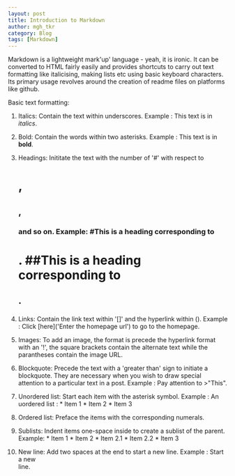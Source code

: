 ```yaml
---
layout: post
title: Introduction to Markdown
author: mgh_tkr
category: Blog
tags: [Markdown]
---
```

Markdown is a lightweight mark'up' language - yeah, it is ironic. It can be converted to HTML fairly easily and provides shortcuts to carry out text formatting like italicising, making lists etc using basic keyboard characters. Its primary usage revolves around the creation of readme files on platforms like github.

Basic text formatting:

1. Italics:
      Contain the text within underscores.
          Example : This text is in _italics_.

2. Bold:
      Contain the words within two asterisks.
          Example : This text is in **bold**.

3. Headings:
      Inititate the text with the number of '#' with respect to <h1>,<h2>,<h3> and so on.
          Example:
                #This is a heading corresponding to <h1>.
                ##This is a heading corresponding to <h2>.

4. Links:
      Contain the link text within '[]' and the hyperlink within ().
          Example : Click [here]('Enter the homepage url') to go to the homepage.

5. Images:
      To add an image, the format is precede the hyperlink format with an '!', the square brackets contain the alternate text while the parantheses contain the image URL.

6. Blockquote:
      Precede the text with a 'greater than' sign to initiate a blockquote. They are necessary when you wish to draw special attention to a particular text in a post.
        Example : Pay attention to >"This".

7. Unordered list:
      Start each item with the asterisk symbol.
        Example : An uordered list :
                * Item 1
                * Item 2
                * Item 3

8. Ordered list:
      Preface the items with the corresponding numerals.

9. Sublists:
      Indent items one-space inside to create a sublist of the parent.
        Example:
                * Item 1
                * Item 2
                 * Item 2.1
                 * Item 2.2
                * Item 3

10. New line:
      Add two spaces at the end to start a new line.
        Example : Start a new  
                  line.
